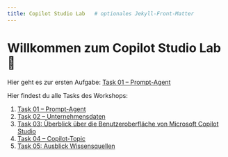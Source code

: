 ```yaml
---
title: Copilot Studio Lab   # optionales Jekyll-Front-Matter
---
```


# Willkommen zum Copilot Studio Lab 🚀

Hier geht es zur ersten Aufgabe: [Task 01 – Prompt-Agent](task01.md)

Hier findest du alle Tasks des Workshops:

1. [Task 01 – Prompt-Agent](task01.md)  
2. [Task 02 – Unternehmensdaten](task02.md)  
3. [Task 03: Überblick über die Benutzeroberfläche von Microsoft Copilot Studio](task03.md)  
4. [Task 04 – Copilot-Topic](task04.md)  
5. [Task 05: Ausblick Wissensquellen](task05.md)  